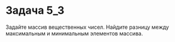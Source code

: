 # Задача 5_3
Задайте массив вещественных чисел. Найдите разницу между максимальным и минимальным элементов массива.